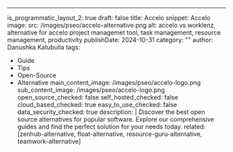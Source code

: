 ---
is_programmatic_layout_2: true
draft: false
title: Accelo
snippet: Accelo
image:
  src: /images/pseo/accelo-alternative.png
  alt: accelo vs worklenz, alternative for accelo project managemet tool, task management, resource management, productivity
publishDate: 2024-10-31
category: ""
author: Danushka Katubulla
tags:
  - Guide
  - Tips
  - Open-Source
  - Alternative
main_content_image: /images/pseo/accelo-logo.png
sub_content_image: /images/pseo/accelo-logo.png
open_source_checked: false
self_hosted_checked: false
cloud_based_checked: true
easy_to_use_checked: false
data_security_checked: true
description: |
   Discover the best open source alternatives for popular software. Explore our comprehensive guides and find the perfect solution for your needs today.
related: [zenhub-alternative, float-alternative, resource-guru-alternative, teamwork-alternative]
